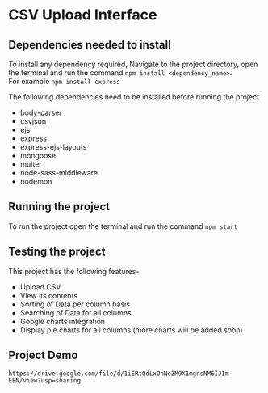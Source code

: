 # CSV Upload Interface

## Dependencies needed to install

To install any dependency required, Navigate to the project directory, open the terminal and run the command `npm install <dependency_name>`.\
For example `npm install express`

The following dependencies need to be installed before running the project

* body-parser
* csvjson
* ejs
* express
* express-ejs-layouts
* mongoose
* multer
* node-sass-middleware
* nodemon

## Running the project

To run the project open the terminal and run the command `npm start`

## Testing the project

This project has the following features-

* Upload CSV
* View its contents
* Sorting of Data per column basis
* Searching of Data for all columns
* Google charts integration
* Display pie charts for all columns (more charts will be added soon)

## Project Demo

`https://drive.google.com/file/d/1iERtQdLxOhNeZM9X1mgnsNM6IJIm-EEN/view?usp=sharing`